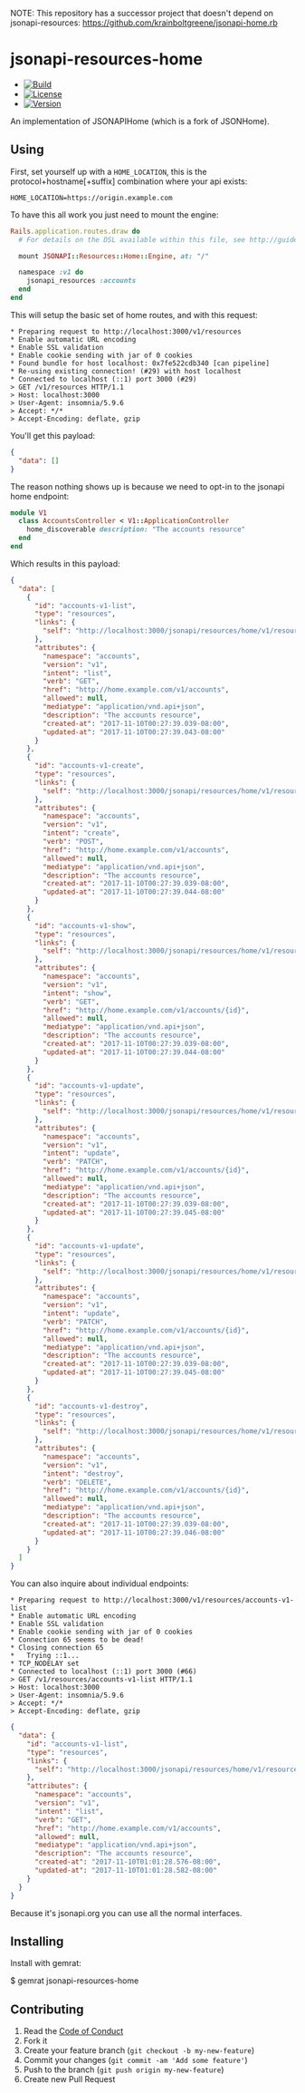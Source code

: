 NOTE: This repository has a successor project that doesn't depend on jsonapi-resources: https://github.com/krainboltgreene/jsonapi-home.rb 

# jsonapi-resources-home

  - [![Build](http://img.shields.io/travis-ci/krainboltgreene/jsonapi-resources-home.rb.svg?style=flat-square)](https://travis-ci.org/krainboltgreene/jsonapi-resources-home.rb)
  - [![License](http://img.shields.io/badge/license-ISC-brightgreen.svg?style=flat-square)](http://opensource.org/licenses/ISC)
  - [![Version](http://img.shields.io/gem/v/jsonapi-resources-home.svg?style=flat-square)](https://rubygems.org/gems/jsonapi-resources-home)

An implementation of JSONAPIHome (which is a fork of JSONHome).


## Using

First, set yourself up with a `HOME_LOCATION`, this is the protocol+hostname[+suffix] combination where your api exists:

```
HOME_LOCATION=https://origin.example.com
```

To have this all work you just need to mount the engine:

``` ruby
Rails.application.routes.draw do
  # For details on the DSL available within this file, see http://guides.rubyonrails.org/routing.html

  mount JSONAPI::Resources::Home::Engine, at: "/"

  namespace :v1 do
    jsonapi_resources :accounts
  end
end
```

This will setup the basic set of home routes, and with this request:

```
* Preparing request to http://localhost:3000/v1/resources
* Enable automatic URL encoding
* Enable SSL validation
* Enable cookie sending with jar of 0 cookies
* Found bundle for host localhost: 0x7fe522cdb340 [can pipeline]
* Re-using existing connection! (#29) with host localhost
* Connected to localhost (::1) port 3000 (#29)
> GET /v1/resources HTTP/1.1
> Host: localhost:3000
> User-Agent: insomnia/5.9.6
> Accept: */*
> Accept-Encoding: deflate, gzip
```

You'll get this payload:

``` json
{
  "data": []
}
```

The reason nothing shows up is because we need to opt-in to the jsonapi home endpoint:

``` ruby
module V1
  class AccountsController < V1::ApplicationController
    home_discoverable description: "The accounts resource"
  end
end

```

Which results in this payload:

``` json
{
  "data": [
    {
      "id": "accounts-v1-list",
      "type": "resources",
      "links": {
        "self": "http://localhost:3000/jsonapi/resources/home/v1/resources/accounts-v1-list"
      },
      "attributes": {
        "namespace": "accounts",
        "version": "v1",
        "intent": "list",
        "verb": "GET",
        "href": "http://home.example.com/v1/accounts",
        "allowed": null,
        "mediatype": "application/vnd.api+json",
        "description": "The accounts resource",
        "created-at": "2017-11-10T00:27:39.039-08:00",
        "updated-at": "2017-11-10T00:27:39.043-08:00"
      }
    },
    {
      "id": "accounts-v1-create",
      "type": "resources",
      "links": {
        "self": "http://localhost:3000/jsonapi/resources/home/v1/resources/accounts-v1-create"
      },
      "attributes": {
        "namespace": "accounts",
        "version": "v1",
        "intent": "create",
        "verb": "POST",
        "href": "http://home.example.com/v1/accounts",
        "allowed": null,
        "mediatype": "application/vnd.api+json",
        "description": "The accounts resource",
        "created-at": "2017-11-10T00:27:39.039-08:00",
        "updated-at": "2017-11-10T00:27:39.044-08:00"
      }
    },
    {
      "id": "accounts-v1-show",
      "type": "resources",
      "links": {
        "self": "http://localhost:3000/jsonapi/resources/home/v1/resources/accounts-v1-show"
      },
      "attributes": {
        "namespace": "accounts",
        "version": "v1",
        "intent": "show",
        "verb": "GET",
        "href": "http://home.example.com/v1/accounts/{id}",
        "allowed": null,
        "mediatype": "application/vnd.api+json",
        "description": "The accounts resource",
        "created-at": "2017-11-10T00:27:39.039-08:00",
        "updated-at": "2017-11-10T00:27:39.044-08:00"
      }
    },
    {
      "id": "accounts-v1-update",
      "type": "resources",
      "links": {
        "self": "http://localhost:3000/jsonapi/resources/home/v1/resources/accounts-v1-update"
      },
      "attributes": {
        "namespace": "accounts",
        "version": "v1",
        "intent": "update",
        "verb": "PATCH",
        "href": "http://home.example.com/v1/accounts/{id}",
        "allowed": null,
        "mediatype": "application/vnd.api+json",
        "description": "The accounts resource",
        "created-at": "2017-11-10T00:27:39.039-08:00",
        "updated-at": "2017-11-10T00:27:39.045-08:00"
      }
    },
    {
      "id": "accounts-v1-update",
      "type": "resources",
      "links": {
        "self": "http://localhost:3000/jsonapi/resources/home/v1/resources/accounts-v1-update"
      },
      "attributes": {
        "namespace": "accounts",
        "version": "v1",
        "intent": "update",
        "verb": "PATCH",
        "href": "http://home.example.com/v1/accounts/{id}",
        "allowed": null,
        "mediatype": "application/vnd.api+json",
        "description": "The accounts resource",
        "created-at": "2017-11-10T00:27:39.039-08:00",
        "updated-at": "2017-11-10T00:27:39.045-08:00"
      }
    },
    {
      "id": "accounts-v1-destroy",
      "type": "resources",
      "links": {
        "self": "http://localhost:3000/jsonapi/resources/home/v1/resources/accounts-v1-destroy"
      },
      "attributes": {
        "namespace": "accounts",
        "version": "v1",
        "intent": "destroy",
        "verb": "DELETE",
        "href": "http://home.example.com/v1/accounts/{id}",
        "allowed": null,
        "mediatype": "application/vnd.api+json",
        "description": "The accounts resource",
        "created-at": "2017-11-10T00:27:39.039-08:00",
        "updated-at": "2017-11-10T00:27:39.046-08:00"
      }
    }
  ]
}
```

You can also inquire about individual endpoints:

```
* Preparing request to http://localhost:3000/v1/resources/accounts-v1-list
* Enable automatic URL encoding
* Enable SSL validation
* Enable cookie sending with jar of 0 cookies
* Connection 65 seems to be dead!
* Closing connection 65
*   Trying ::1...
* TCP_NODELAY set
* Connected to localhost (::1) port 3000 (#66)
> GET /v1/resources/accounts-v1-list HTTP/1.1
> Host: localhost:3000
> User-Agent: insomnia/5.9.6
> Accept: */*
> Accept-Encoding: deflate, gzip
```

``` json
{
  "data": {
    "id": "accounts-v1-list",
    "type": "resources",
    "links": {
      "self": "http://localhost:3000/jsonapi/resources/home/v1/resources/accounts-v1-list"
    },
    "attributes": {
      "namespace": "accounts",
      "version": "v1",
      "intent": "list",
      "verb": "GET",
      "href": "http://home.example.com/v1/accounts",
      "allowed": null,
      "mediatype": "application/vnd.api+json",
      "description": "The accounts resource",
      "created-at": "2017-11-10T01:01:28.576-08:00",
      "updated-at": "2017-11-10T01:01:28.582-08:00"
    }
  }
}
```

Because it's jsonapi.org you can use all the normal interfaces.


## Installing

Install with gemrat:

  $ gemrat jsonapi-resources-home


## Contributing

  1. Read the [Code of Conduct](/CONDUCT.md)
  2. Fork it
  3. Create your feature branch (`git checkout -b my-new-feature`)
  4. Commit your changes (`git commit -am 'Add some feature'`)
  5. Push to the branch (`git push origin my-new-feature`)
  6. Create new Pull Request
